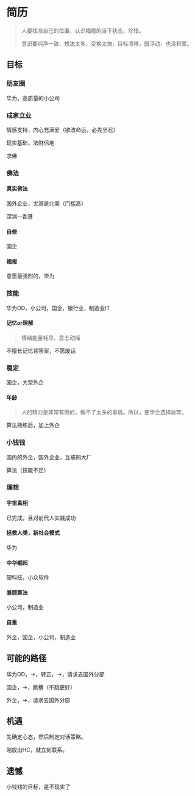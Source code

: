# 简历

> 人要找准自己的位置，认识福报的当下状态，珍惜。
>
> 意识要纯净一致，想法太多，变换太快，目标漂移，既浮动，也没积累。

## 目标

### 朋友圈

华为，高质量的小公司

### 成家立业

情感支持，内心充满爱（欲改命运，必先坚忍）

现实基础，法财侣地

求佛

### 佛法

#### 真实佛法

国外企业，尤其是北美（门槛高）

深圳--香港

#### 自修

国企

#### 福报

意愿最强烈的，华为

### 技能

华为OD，小公司，国企，银行业，制造业IT

#### 记忆or理解

> 情绪能量耗尽，意志动摇

不擅长记忆背答案，不愿废话

### 稳定

国企，大型外企

#### 年龄

> 人的精力是非常有限的，做不了太多的事情。所以，要学会选择放弃。

算法熟练后，加上外企

### 小钱钱

国内的外企，国外企业，互联网大厂

算法（技能不足）

### 理想

#### 宇宙真相

已完成，且对前代人实践成功

#### 拯救人类，新社会模式

华为

#### 中华崛起

硬科技，小众软件

#### 兼顾算法

小公司，制造业

#### 自重

外企，国企，小公司，制造业

## 可能的路径

华为OD，->，转正，->，请求去国外分部

国企，->，跳槽（不跳更好）

外企，->，请求去国外分部

## 机遇

先确定心态，然后制定对话策略。

刚放出HC，就立刻联系。

## 遗憾

小钱钱的目标，是不现实了




